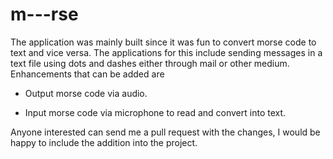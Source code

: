 m---rse
================

The application was mainly built since it was fun to convert morse code to text and vice versa. The applications for this include sending messages in a text file using dots and dashes either through mail or other medium. Enhancements that can be added are

* Output morse code via audio.

* Input morse code via microphone to read and convert into text.

Anyone interested can send me a pull request with the changes, I would be happy to include the addition into the project.